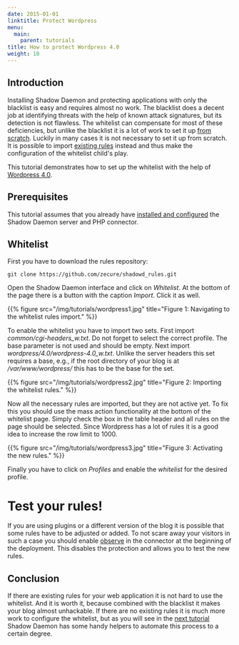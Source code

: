 ```yaml
---
date: 2015-01-01
linktitle: Protect Wordpress
menu:
  main:
    parent: tutorials
title: How to protect Wordpress 4.0
weight: 10
---
```


## Introduction

Installing Shadow Daemon and protecting applications with only the blacklist is easy and requires almost no work.
The blacklist does a decent job at identifying threats with the help of known attack signatures, but its detection is not flawless.
The whitelist can compensate for most of these deficiencies, but unlike the blacklist it is a lot of work to set it up [from scratch](/tutorials/protect_applications).
Luckily in many cases it is not necessary to set it up from scratch.
It is possible to import [existing rules](https://github.com/zecure/shadowd_rules) instead and thus make the configuration of the whitelist child's play.

This tutorial demonstrates how to set up the whitelist with the help of [Wordpress 4.0](https://github.com/zecure/shadowd_rules/tree/master/src/wordpress/4.0).

## Prerequisites

This tutorial assumes that you already have [installed and configured](/overview/shadowd) the Shadow Daemon server and PHP connector.

## Whitelist

First you have to download the rules repository:

    git clone https://github.com/zecure/shadowd_rules.git

Open the Shadow Daemon interface and click on *Whitelist*.
At the bottom of the page there is a button with the caption *Import*.
Click it as well.

{{% figure src="/img/tutorials/wordpress1.jpg" title="Figure 1: Navigating to the whitelist rules import." %}}

To enable the whitelist you have to import two sets.
First import *common/cgi-headers_w.txt*.
Do not forget to select the correct profile.
The base parameter is not used and should be empty.
Next import *wordpress/4.0/wordpress-4.0_w.txt*.
Unlike the server headers this set requires a base, e.g., if the root directory of your blog is at */var/www/wordpress/* this has to be the base for the set.

{{% figure src="/img/tutorials/wordpress2.jpg" title="Figure 2: Importing the whitelist rules." %}}

Now all the necessary rules are imported, but they are not active yet.
To fix this you should use the mass action functionality at the bottom of the whitelist page.
Simply check the box in the table header and all rules on the page should be selected.
Since Wordpress has a lot of rules it is a good idea to increase the row limit to 1000.

{{% figure src="/img/tutorials/wordpress3.jpg" title="Figure 3: Activating the new rules." %}}

Finally you have to click on *Profiles* and enable the *whitelist* for the desired profile.

<div class="note info">
<h1>Test your rules!</h1>
<p>If you are using plugins or a different version of the blog it is possible that some rules have to be adjusted or added.
To not scare away your visitors in such a case you should enable <a href="/documentation/connectors#observe">observe</a> in the connector at the beginning of the deployment.
This disables the protection and allows you to test the new rules.</p>
</div>

## Conclusion

If there are existing rules for your web application it is not hard to use the whitelist.
And it is worth it, because combined with the blacklist it makes your blog almost unhackable.
If there are no existing rules it is much more work to configure the whitelist, but as you will see in the [next tutorial](/tutorials/protect_applications) Shadow Daemon has some handy helpers to automate this process to a certain degree.

